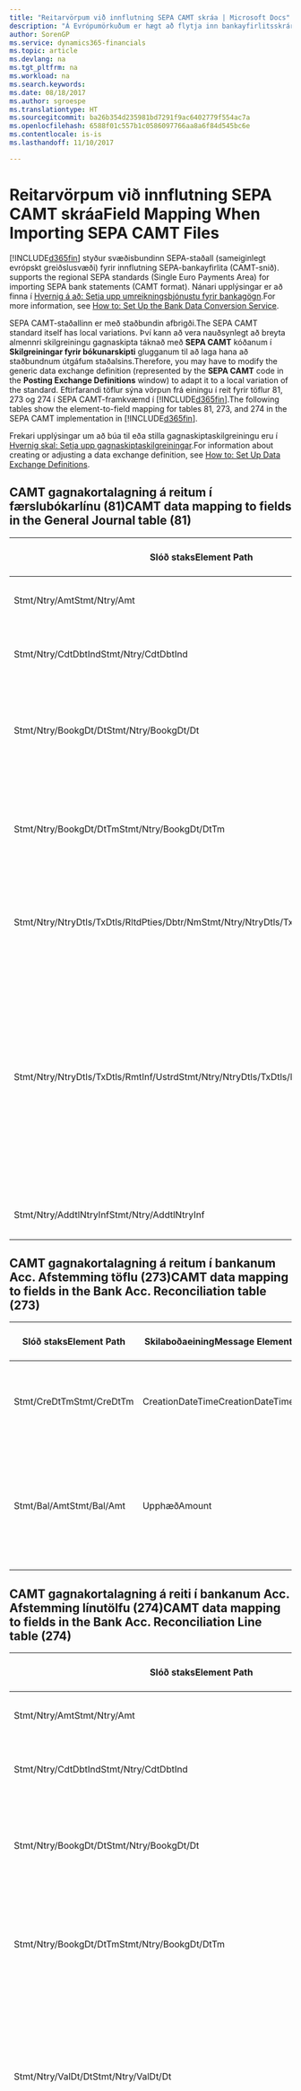 ```yaml
---
title: "Reitarvörpum við innflutning SEPA CAMT skráa | Microsoft Docs"
description: "Á Evrópumörkuðum er hægt að flytja inn bankayfirlitsskrár með svæðisbundnum SEPA stöðlum (sameiginlegt evrópskt greiðslusvæði)."
author: SorenGP
ms.service: dynamics365-financials
ms.topic: article
ms.devlang: na
ms.tgt_pltfrm: na
ms.workload: na
ms.search.keywords: 
ms.date: 08/18/2017
ms.author: sgroespe
ms.translationtype: HT
ms.sourcegitcommit: ba26b354d235981bd7291f9ac6402779f554ac7a
ms.openlocfilehash: 6588f01c557b1c0586097766aa8a6f84d545bc6e
ms.contentlocale: is-is
ms.lasthandoff: 11/10/2017

---
```

# <a name="field-mapping-when-importing-sepa-camt-files"></a><span data-ttu-id="a0e82-103">Reitarvörpum við innflutning SEPA CAMT skráa</span><span class="sxs-lookup"><span data-stu-id="a0e82-103">Field Mapping When Importing SEPA CAMT Files</span></span>
[!INCLUDE[d365fin](includes/d365fin_md.md)]<span data-ttu-id="a0e82-104"> styður svæðisbundinn SEPA-staðall (sameiginlegt evrópskt greiðslusvæði) fyrir innflutning SEPA-bankayfirlita (CAMT-snið).</span><span class="sxs-lookup"><span data-stu-id="a0e82-104"> supports the regional SEPA standards (Single Euro Payments Area) for importing SEPA bank statements (CAMT format).</span></span> <span data-ttu-id="a0e82-105">Nánari upplýsingar er að finna í [Hvernig á að: Setja upp umreikningsþjónustu fyrir bankagögn](bank-how-setup-bank-data-conversion-service.md).</span><span class="sxs-lookup"><span data-stu-id="a0e82-105">For more information, see [How to: Set Up the Bank Data Conversion Service](bank-how-setup-bank-data-conversion-service.md).</span></span>  

 <span data-ttu-id="a0e82-106">SEPA CAMT-staðallinn er með staðbundin afbrigði.</span><span class="sxs-lookup"><span data-stu-id="a0e82-106">The SEPA CAMT standard itself has local variations.</span></span> <span data-ttu-id="a0e82-107">Því kann að vera nauðsynlegt að breyta almennri skilgreiningu gagnaskipta táknað með **SEPA CAMT** kóðanum í **Skilgreiningar fyrir bókunarskipti** glugganum til að laga hana að staðbundnum útgáfum staðalsins.</span><span class="sxs-lookup"><span data-stu-id="a0e82-107">Therefore, you may have to modify the generic data exchange definition (represented by the **SEPA CAMT** code in the **Posting Exchange Definitions** window) to adapt it to a local variation of the standard.</span></span> <span data-ttu-id="a0e82-108">Eftirfarandi töflur sýna vörpun frá einingu í reit fyrir töflur 81, 273 og 274 í SEPA CAMT-framkvæmd í [!INCLUDE[d365fin](includes/d365fin_md.md)].</span><span class="sxs-lookup"><span data-stu-id="a0e82-108">The following tables show the element-to-field mapping for tables 81, 273, and 274 in the SEPA CAMT implementation in [!INCLUDE[d365fin](includes/d365fin_md.md)].</span></span>  

 <span data-ttu-id="a0e82-109">Frekari upplýsingar um að búa til eða stilla gagnaskiptaskilgreiningu eru í [Hvernig skal: Setja upp gagnaskiptaskilgreiningar](across-how-to-set-up-data-exchange-definitions.md).</span><span class="sxs-lookup"><span data-stu-id="a0e82-109">For information about creating or adjusting a data exchange definition, see [How to: Set Up Data Exchange Definitions](across-how-to-set-up-data-exchange-definitions.md).</span></span>  

## <a name="camt-data-mapping-to-fields-in-the-general-journal-table-81"></a><span data-ttu-id="a0e82-110">CAMT gagnakortalagning á reitum í færslubókarlínu (81)</span><span class="sxs-lookup"><span data-stu-id="a0e82-110">CAMT data mapping to fields in the General Journal table (81)</span></span>  

|<span data-ttu-id="a0e82-111">Slóð staks</span><span class="sxs-lookup"><span data-stu-id="a0e82-111">Element Path</span></span>|<span data-ttu-id="a0e82-112">Skilaboðaeining</span><span class="sxs-lookup"><span data-stu-id="a0e82-112">Message Element</span></span>|<span data-ttu-id="a0e82-113">Gagnagerð</span><span class="sxs-lookup"><span data-stu-id="a0e82-113">Data Type</span></span>|<span data-ttu-id="a0e82-114">Lýsing</span><span class="sxs-lookup"><span data-stu-id="a0e82-114">Description</span></span>|<span data-ttu-id="a0e82-115">Auðkenni neikvæðs formerkis</span><span class="sxs-lookup"><span data-stu-id="a0e82-115">Negative-Sign Identifier</span></span>|<span data-ttu-id="a0e82-116">Nr. reits</span><span class="sxs-lookup"><span data-stu-id="a0e82-116">Field No.</span></span>|<span data-ttu-id="a0e82-117">Heiti reits</span><span class="sxs-lookup"><span data-stu-id="a0e82-117">Field Name</span></span>|  
|------------------|---------------------|---------------|-----------------|-------------------------------|---------------|----------------|  
|<span data-ttu-id="a0e82-118">Stmt/Ntry/Amt</span><span class="sxs-lookup"><span data-stu-id="a0e82-118">Stmt/Ntry/Amt</span></span>|<span data-ttu-id="a0e82-119">Upphæð</span><span class="sxs-lookup"><span data-stu-id="a0e82-119">Amount</span></span>|<span data-ttu-id="a0e82-120">Tugakerfið</span><span class="sxs-lookup"><span data-stu-id="a0e82-120">Decimal</span></span>|<span data-ttu-id="a0e82-121">Peningaupphæð reiðufésfærslunnar.</span><span class="sxs-lookup"><span data-stu-id="a0e82-121">The amount of money in the cash entry</span></span>||<span data-ttu-id="a0e82-122">13</span><span class="sxs-lookup"><span data-stu-id="a0e82-122">13</span></span>|<span data-ttu-id="a0e82-123">Upphæð</span><span class="sxs-lookup"><span data-stu-id="a0e82-123">Amount</span></span>|  
|<span data-ttu-id="a0e82-124">Stmt/Ntry/CdtDbtInd</span><span class="sxs-lookup"><span data-stu-id="a0e82-124">Stmt/Ntry/CdtDbtInd</span></span>|<span data-ttu-id="a0e82-125">CreditDebitIndicator</span><span class="sxs-lookup"><span data-stu-id="a0e82-125">CreditDebitIndicator</span></span>|<span data-ttu-id="a0e82-126">Texti</span><span class="sxs-lookup"><span data-stu-id="a0e82-126">Text</span></span>|<span data-ttu-id="a0e82-127">Sýnir hvort færsla er kredit-eða debet færslu</span><span class="sxs-lookup"><span data-stu-id="a0e82-127">Indicates whether the entry is a credit or a debit entry</span></span>|<span data-ttu-id="a0e82-128">DBIT</span><span class="sxs-lookup"><span data-stu-id="a0e82-128">DBIT</span></span>|<span data-ttu-id="a0e82-129">13</span><span class="sxs-lookup"><span data-stu-id="a0e82-129">13</span></span>|<span data-ttu-id="a0e82-130">Upphæð</span><span class="sxs-lookup"><span data-stu-id="a0e82-130">Amount</span></span>|  
|<span data-ttu-id="a0e82-131">Stmt/Ntry/BookgDt/Dt</span><span class="sxs-lookup"><span data-stu-id="a0e82-131">Stmt/Ntry/BookgDt/Dt</span></span>|<span data-ttu-id="a0e82-132">Dagsetning</span><span class="sxs-lookup"><span data-stu-id="a0e82-132">Date</span></span>|<span data-ttu-id="a0e82-133">Dagsetning</span><span class="sxs-lookup"><span data-stu-id="a0e82-133">Date</span></span>|<span data-ttu-id="a0e82-134">Dagsetning þegar færsla er bókuð á reikning á bókum reikningsstofnunar</span><span class="sxs-lookup"><span data-stu-id="a0e82-134">The date when an entry is posted to an account on the account servicer's books</span></span>||<span data-ttu-id="a0e82-135">5</span><span class="sxs-lookup"><span data-stu-id="a0e82-135">5</span></span>|<span data-ttu-id="a0e82-136">Bókunardags.</span><span class="sxs-lookup"><span data-stu-id="a0e82-136">Posting Date</span></span>|  
|<span data-ttu-id="a0e82-137">Stmt/Ntry/BookgDt/DtTm</span><span class="sxs-lookup"><span data-stu-id="a0e82-137">Stmt/Ntry/BookgDt/DtTm</span></span>|<span data-ttu-id="a0e82-138">Dagsetning og tími</span><span class="sxs-lookup"><span data-stu-id="a0e82-138">DateTime</span></span>|<span data-ttu-id="a0e82-139">Dagsetning og tími</span><span class="sxs-lookup"><span data-stu-id="a0e82-139">DateTime</span></span>|<span data-ttu-id="a0e82-140">Dagsetning og tími þegar færsla er bókuð á reikning á bókum reikningsstofnunar</span><span class="sxs-lookup"><span data-stu-id="a0e82-140">The date and time when an entry is posted to an account on the account servicer's books</span></span>||<span data-ttu-id="a0e82-141">5</span><span class="sxs-lookup"><span data-stu-id="a0e82-141">5</span></span>|<span data-ttu-id="a0e82-142">Bókunardags.</span><span class="sxs-lookup"><span data-stu-id="a0e82-142">Posting Date</span></span>|  
|<span data-ttu-id="a0e82-143">Stmt/Ntry/NtryDtls/TxDtls/RltdPties/Dbtr/Nm</span><span class="sxs-lookup"><span data-stu-id="a0e82-143">Stmt/Ntry/NtryDtls/TxDtls/RltdPties/Dbtr/Nm</span></span>|<span data-ttu-id="a0e82-144">Heiti</span><span class="sxs-lookup"><span data-stu-id="a0e82-144">Name</span></span>|<span data-ttu-id="a0e82-145">Texti</span><span class="sxs-lookup"><span data-stu-id="a0e82-145">Text</span></span>|<span data-ttu-id="a0e82-146">Nafn aðilans sem skuldar lánveitanda (til þrautavara) tiltekna fjárhæð.</span><span class="sxs-lookup"><span data-stu-id="a0e82-146">The name of the party that owes an amount of money to the (ultimate) creditor</span></span>||<span data-ttu-id="a0e82-147">1221</span><span class="sxs-lookup"><span data-stu-id="a0e82-147">1221</span></span>|<span data-ttu-id="a0e82-148">Upplýsingar um greiðanda</span><span class="sxs-lookup"><span data-stu-id="a0e82-148">Payer Information</span></span>|  
|<span data-ttu-id="a0e82-149">Stmt/Ntry/NtryDtls/TxDtls/RmtInf/Ustrd</span><span class="sxs-lookup"><span data-stu-id="a0e82-149">Stmt/Ntry/NtryDtls/TxDtls/RmtInf/Ustrd</span></span>|<span data-ttu-id="a0e82-150">Óskipulagt</span><span class="sxs-lookup"><span data-stu-id="a0e82-150">Unstructured</span></span>|<span data-ttu-id="a0e82-151">Texti</span><span class="sxs-lookup"><span data-stu-id="a0e82-151">Text</span></span>|<span data-ttu-id="a0e82-152">Upplýsingarnar til að gera samsvörun / afstemmingu á færslu með þeim vörum sem greiðsla er ætlað að stemma af, svo sem viðskiptareikningar í reikningskröfukerfi í ómótaðan formi</span><span class="sxs-lookup"><span data-stu-id="a0e82-152">Information supplied to enable the matching/reconciliation of an entry with the items that the payment is intended to settle, such as commercial invoices in an accounts-receivable system, in an unstructured form</span></span>||<span data-ttu-id="a0e82-153">8</span><span class="sxs-lookup"><span data-stu-id="a0e82-153">8</span></span>|<span data-ttu-id="a0e82-154">Lýsing</span><span class="sxs-lookup"><span data-stu-id="a0e82-154">Description</span></span>|  
|<span data-ttu-id="a0e82-155">Stmt/Ntry/AddtlNtryInf</span><span class="sxs-lookup"><span data-stu-id="a0e82-155">Stmt/Ntry/AddtlNtryInf</span></span>|<span data-ttu-id="a0e82-156">AdditionalEntryInformation</span><span class="sxs-lookup"><span data-stu-id="a0e82-156">AdditionalEntryInformation</span></span>|<span data-ttu-id="a0e82-157">Texti</span><span class="sxs-lookup"><span data-stu-id="a0e82-157">Text</span></span>|<span data-ttu-id="a0e82-158">Viðbótarupplýsingar um færslu</span><span class="sxs-lookup"><span data-stu-id="a0e82-158">Additional information about the entry</span></span>||<span data-ttu-id="a0e82-159">1222</span><span class="sxs-lookup"><span data-stu-id="a0e82-159">1222</span></span>|<span data-ttu-id="a0e82-160">Færsluupplýsingar</span><span class="sxs-lookup"><span data-stu-id="a0e82-160">Transaction Information</span></span>|  

## <a name="camt-data-mapping-to-fields-in-the-bank-acc-reconciliation-table-273"></a><span data-ttu-id="a0e82-161">CAMT gagnakortalagning á reitum í bankanum Acc. Afstemming töflu (273)</span><span class="sxs-lookup"><span data-stu-id="a0e82-161">CAMT data mapping to fields in the Bank Acc. Reconciliation table (273)</span></span>  

|<span data-ttu-id="a0e82-162">Slóð staks</span><span class="sxs-lookup"><span data-stu-id="a0e82-162">Element Path</span></span>|<span data-ttu-id="a0e82-163">Skilaboðaeining</span><span class="sxs-lookup"><span data-stu-id="a0e82-163">Message Element</span></span>|<span data-ttu-id="a0e82-164">Gagnagerð</span><span class="sxs-lookup"><span data-stu-id="a0e82-164">Data Type</span></span>|<span data-ttu-id="a0e82-165">Lýsing</span><span class="sxs-lookup"><span data-stu-id="a0e82-165">Description</span></span>|<span data-ttu-id="a0e82-166">Auðkenni neikvæðs formerkis</span><span class="sxs-lookup"><span data-stu-id="a0e82-166">Negative-Sign Identifier</span></span>|<span data-ttu-id="a0e82-167">Nr. reits</span><span class="sxs-lookup"><span data-stu-id="a0e82-167">Field No.</span></span>|<span data-ttu-id="a0e82-168">Heiti reits</span><span class="sxs-lookup"><span data-stu-id="a0e82-168">Field Name</span></span>|  
|------------------|---------------------|---------------|-----------------|-------------------------------|---------------|----------------|  
|<span data-ttu-id="a0e82-169">Stmt/CreDtTm</span><span class="sxs-lookup"><span data-stu-id="a0e82-169">Stmt/CreDtTm</span></span>|<span data-ttu-id="a0e82-170">CreationDateTime</span><span class="sxs-lookup"><span data-stu-id="a0e82-170">CreationDateTime</span></span>|<span data-ttu-id="a0e82-171">Dagsetning</span><span class="sxs-lookup"><span data-stu-id="a0e82-171">Date</span></span>|<span data-ttu-id="a0e82-172">Dagsetning og tími þegar skilaboðin voru búin til</span><span class="sxs-lookup"><span data-stu-id="a0e82-172">The date and time when the message was created</span></span>||<span data-ttu-id="a0e82-173">3</span><span class="sxs-lookup"><span data-stu-id="a0e82-173">3</span></span>|<span data-ttu-id="a0e82-174">Dags. yfirlits</span><span class="sxs-lookup"><span data-stu-id="a0e82-174">Statement Date</span></span>|  
|<span data-ttu-id="a0e82-175">Stmt/Bal/Amt</span><span class="sxs-lookup"><span data-stu-id="a0e82-175">Stmt/Bal/Amt</span></span>|<span data-ttu-id="a0e82-176">Upphæð</span><span class="sxs-lookup"><span data-stu-id="a0e82-176">Amount</span></span>|<span data-ttu-id="a0e82-177">Tugakerfið</span><span class="sxs-lookup"><span data-stu-id="a0e82-177">Decimal</span></span>|<span data-ttu-id="a0e82-178">Upphæð sem skilar nettóupphæðum fyrir allar debet- og kreditfærslur.</span><span class="sxs-lookup"><span data-stu-id="a0e82-178">The amount resulting from the netted amounts for all debit and credit entries</span></span>||<span data-ttu-id="a0e82-179">4</span><span class="sxs-lookup"><span data-stu-id="a0e82-179">4</span></span>|<span data-ttu-id="a0e82-180">Lokastaða yfirlits</span><span class="sxs-lookup"><span data-stu-id="a0e82-180">Statement Ending Balance</span></span>|  

## <a name="camt-data-mapping-to-fields-in-the-bank-acc-reconciliation-line-table-274"></a><span data-ttu-id="a0e82-181">CAMT gagnakortalagning á reiti í bankanum Acc. Afstemming línutölfu (274)</span><span class="sxs-lookup"><span data-stu-id="a0e82-181">CAMT data mapping to fields in the Bank Acc. Reconciliation Line table (274)</span></span>  

|<span data-ttu-id="a0e82-182">Slóð staks</span><span class="sxs-lookup"><span data-stu-id="a0e82-182">Element Path</span></span>|<span data-ttu-id="a0e82-183">Skilaboðaeining</span><span class="sxs-lookup"><span data-stu-id="a0e82-183">Message Element</span></span>|<span data-ttu-id="a0e82-184">Gagnagerð</span><span class="sxs-lookup"><span data-stu-id="a0e82-184">Data Type</span></span>|<span data-ttu-id="a0e82-185">Lýsing</span><span class="sxs-lookup"><span data-stu-id="a0e82-185">Description</span></span>|<span data-ttu-id="a0e82-186">Auðkenni neikvæðs formerkis</span><span class="sxs-lookup"><span data-stu-id="a0e82-186">Negative-Sign Identifier</span></span>|<span data-ttu-id="a0e82-187">Nr. reits</span><span class="sxs-lookup"><span data-stu-id="a0e82-187">Field No.</span></span>|<span data-ttu-id="a0e82-188">Heiti reits</span><span class="sxs-lookup"><span data-stu-id="a0e82-188">Field Name</span></span>|  
|------------------|---------------------|---------------|-----------------|-------------------------------|---------------|----------------|  
|<span data-ttu-id="a0e82-189">Stmt/Ntry/Amt</span><span class="sxs-lookup"><span data-stu-id="a0e82-189">Stmt/Ntry/Amt</span></span>|<span data-ttu-id="a0e82-190">Upphæð</span><span class="sxs-lookup"><span data-stu-id="a0e82-190">Amount</span></span>|<span data-ttu-id="a0e82-191">Tugakerfið</span><span class="sxs-lookup"><span data-stu-id="a0e82-191">Decimal</span></span>|<span data-ttu-id="a0e82-192">Peningaupphæð reiðufésfærslunnar.</span><span class="sxs-lookup"><span data-stu-id="a0e82-192">The amount of money in the cash entry</span></span>||<span data-ttu-id="a0e82-193">7</span><span class="sxs-lookup"><span data-stu-id="a0e82-193">7</span></span>|<span data-ttu-id="a0e82-194">Upphæð yfirlits</span><span class="sxs-lookup"><span data-stu-id="a0e82-194">Statement Amount</span></span>|  
|<span data-ttu-id="a0e82-195">Stmt/Ntry/CdtDbtInd</span><span class="sxs-lookup"><span data-stu-id="a0e82-195">Stmt/Ntry/CdtDbtInd</span></span>|<span data-ttu-id="a0e82-196">CreditDebitIndicator</span><span class="sxs-lookup"><span data-stu-id="a0e82-196">CreditDebitIndicator</span></span>|<span data-ttu-id="a0e82-197">Texti</span><span class="sxs-lookup"><span data-stu-id="a0e82-197">Text</span></span>|<span data-ttu-id="a0e82-198">Sýnir hvort færsla er kredit-eða debet færslu</span><span class="sxs-lookup"><span data-stu-id="a0e82-198">Indicates whether the entry is a credit or a debit entry</span></span>|<span data-ttu-id="a0e82-199">DBIT</span><span class="sxs-lookup"><span data-stu-id="a0e82-199">DBIT</span></span>|<span data-ttu-id="a0e82-200">7</span><span class="sxs-lookup"><span data-stu-id="a0e82-200">7</span></span>|<span data-ttu-id="a0e82-201">Upphæð yfirlits</span><span class="sxs-lookup"><span data-stu-id="a0e82-201">Statement Amount</span></span>|  
|<span data-ttu-id="a0e82-202">Stmt/Ntry/BookgDt/Dt</span><span class="sxs-lookup"><span data-stu-id="a0e82-202">Stmt/Ntry/BookgDt/Dt</span></span>|<span data-ttu-id="a0e82-203">Dagsetning</span><span class="sxs-lookup"><span data-stu-id="a0e82-203">Date</span></span>|<span data-ttu-id="a0e82-204">Dagsetning</span><span class="sxs-lookup"><span data-stu-id="a0e82-204">Date</span></span>|<span data-ttu-id="a0e82-205">Dagsetning þegar færsla er bókuð á reikning á bókum reikningsstofnunar</span><span class="sxs-lookup"><span data-stu-id="a0e82-205">The date when an entry is posted to an account on the account servicer's books</span></span>||<span data-ttu-id="a0e82-206">5</span><span class="sxs-lookup"><span data-stu-id="a0e82-206">5</span></span>|<span data-ttu-id="a0e82-207">Dags. færslu</span><span class="sxs-lookup"><span data-stu-id="a0e82-207">Transaction Date</span></span>|  
|<span data-ttu-id="a0e82-208">Stmt/Ntry/BookgDt/DtTm</span><span class="sxs-lookup"><span data-stu-id="a0e82-208">Stmt/Ntry/BookgDt/DtTm</span></span>|<span data-ttu-id="a0e82-209">Dagsetning og tími</span><span class="sxs-lookup"><span data-stu-id="a0e82-209">DateTime</span></span>|<span data-ttu-id="a0e82-210">Dagsetning og tími</span><span class="sxs-lookup"><span data-stu-id="a0e82-210">DateTime</span></span>|<span data-ttu-id="a0e82-211">Dagsetning og tími þegar færsla er bókuð á reikning á bókum reikningsstofnunar</span><span class="sxs-lookup"><span data-stu-id="a0e82-211">The date and time when an entry is posted to an account on the account servicer's books</span></span>||<span data-ttu-id="a0e82-212">5</span><span class="sxs-lookup"><span data-stu-id="a0e82-212">5</span></span>|<span data-ttu-id="a0e82-213">Dags. færslu</span><span class="sxs-lookup"><span data-stu-id="a0e82-213">Transaction Date</span></span>|  
|<span data-ttu-id="a0e82-214">Stmt/Ntry/ValDt/Dt</span><span class="sxs-lookup"><span data-stu-id="a0e82-214">Stmt/Ntry/ValDt/Dt</span></span>|<span data-ttu-id="a0e82-215">Dagsetning</span><span class="sxs-lookup"><span data-stu-id="a0e82-215">Date</span></span>|<span data-ttu-id="a0e82-216">Dagsetning</span><span class="sxs-lookup"><span data-stu-id="a0e82-216">Date</span></span>|<span data-ttu-id="a0e82-217">Dagsetning þegar eignir verða í boði til reikningseiganda við kreditfærslu, eða hætta að vera til staðar til reikningseiganda við debetfærslu</span><span class="sxs-lookup"><span data-stu-id="a0e82-217">The date when assets become available to the account owner in case of a credit entry, or cease to be available to the account owner in case of a debit entry</span></span>||<span data-ttu-id="a0e82-218">12</span><span class="sxs-lookup"><span data-stu-id="a0e82-218">12</span></span>|<span data-ttu-id="a0e82-219">Gildisdagur</span><span class="sxs-lookup"><span data-stu-id="a0e82-219">Value Date</span></span>|  
|<span data-ttu-id="a0e82-220">Stmt/Ntry/ValDt/DtTm</span><span class="sxs-lookup"><span data-stu-id="a0e82-220">Stmt/Ntry/ValDt/DtTm</span></span>|<span data-ttu-id="a0e82-221">Dagsetning og tími</span><span class="sxs-lookup"><span data-stu-id="a0e82-221">DateTime</span></span>|<span data-ttu-id="a0e82-222">Dagsetning og tími</span><span class="sxs-lookup"><span data-stu-id="a0e82-222">DateTime</span></span>|<span data-ttu-id="a0e82-223">Dagsetning og tími þegar eignir verða í boði til reikningseiganda við kreditfærslu, eða hætta að vera til staðar til reikningseiganda við debetfærslu</span><span class="sxs-lookup"><span data-stu-id="a0e82-223">The date and time when assets become available to the account owner in case of a credit entry, or cease to be available to the account owner in case of a debit entry</span></span>||<span data-ttu-id="a0e82-224">12</span><span class="sxs-lookup"><span data-stu-id="a0e82-224">12</span></span>|<span data-ttu-id="a0e82-225">Gildisdagur</span><span class="sxs-lookup"><span data-stu-id="a0e82-225">Value Date</span></span>|  
|<span data-ttu-id="a0e82-226">Stmt/Ntry/NtryDtls/TxDtls/RltdPties/Dbtr/Nm</span><span class="sxs-lookup"><span data-stu-id="a0e82-226">Stmt/Ntry/NtryDtls/TxDtls/RltdPties/Dbtr/Nm</span></span>|<span data-ttu-id="a0e82-227">Heiti</span><span class="sxs-lookup"><span data-stu-id="a0e82-227">Name</span></span>|<span data-ttu-id="a0e82-228">Texti</span><span class="sxs-lookup"><span data-stu-id="a0e82-228">Text</span></span>|<span data-ttu-id="a0e82-229">Nafn aðilans sem skuldar lánveitanda (til þrautavara) tiltekna fjárhæð.</span><span class="sxs-lookup"><span data-stu-id="a0e82-229">The name of the party that owes an amount of money to the (ultimate) creditor</span></span>||<span data-ttu-id="a0e82-230">15</span><span class="sxs-lookup"><span data-stu-id="a0e82-230">15</span></span>|<span data-ttu-id="a0e82-231">Upplýsingar um greiðanda</span><span class="sxs-lookup"><span data-stu-id="a0e82-231">Payer Information</span></span>|  
|<span data-ttu-id="a0e82-232">Stmt/Ntry/NtryDtls/TxDtls/RmtInf/Ustrd</span><span class="sxs-lookup"><span data-stu-id="a0e82-232">Stmt/Ntry/NtryDtls/TxDtls/RmtInf/Ustrd</span></span>|<span data-ttu-id="a0e82-233">Óskipulagt</span><span class="sxs-lookup"><span data-stu-id="a0e82-233">Unstructured</span></span>|<span data-ttu-id="a0e82-234">Texti</span><span class="sxs-lookup"><span data-stu-id="a0e82-234">Text</span></span>|<span data-ttu-id="a0e82-235">Upplýsingarnar til að gera samsvörun / afstemmingu á færslu með þeim vörum sem greiðsla er ætlað að stemma af, svo sem viðskiptareikningar í reikningskröfukerfi í ómótaðan formi</span><span class="sxs-lookup"><span data-stu-id="a0e82-235">Information supplied to enable the matching/reconciliation of an entry with the items that the payment is intended to settle, such as commercial invoices in an accounts-receivable system, in an unstructured form</span></span>||<span data-ttu-id="a0e82-236">6</span><span class="sxs-lookup"><span data-stu-id="a0e82-236">6</span></span>|<span data-ttu-id="a0e82-237">Lýsing</span><span class="sxs-lookup"><span data-stu-id="a0e82-237">Description</span></span>|  
|<span data-ttu-id="a0e82-238">Stmt/Ntry/AddtlNtryInf</span><span class="sxs-lookup"><span data-stu-id="a0e82-238">Stmt/Ntry/AddtlNtryInf</span></span>|<span data-ttu-id="a0e82-239">AdditionalEntryInformation</span><span class="sxs-lookup"><span data-stu-id="a0e82-239">AdditionalEntryInformation</span></span>|<span data-ttu-id="a0e82-240">Texti</span><span class="sxs-lookup"><span data-stu-id="a0e82-240">Text</span></span>|<span data-ttu-id="a0e82-241">Viðbótarupplýsingar um færslu</span><span class="sxs-lookup"><span data-stu-id="a0e82-241">Additional information about the entry</span></span>||<span data-ttu-id="a0e82-242">16</span><span class="sxs-lookup"><span data-stu-id="a0e82-242">16</span></span>|<span data-ttu-id="a0e82-243">Færsluupplýsingar</span><span class="sxs-lookup"><span data-stu-id="a0e82-243">Transaction Information</span></span>|  

 <span data-ttu-id="a0e82-244">Stök í hnútnum **Færsla** sem eru flutt inn í [!INCLUDE[d365fin](includes/d365fin_md.md)] en ekki tengd við neina reiti eru vistuð í töflunni **Bókunarskipti Dálkur Skilgreining**.</span><span class="sxs-lookup"><span data-stu-id="a0e82-244">Elements in the **Ntry** node that are imported into [!INCLUDE[d365fin](includes/d365fin_md.md)] but not mapped to any fields are stored in the **Posting Exch. Column Def** table.</span></span> <span data-ttu-id="a0e82-245">Notendur geta skoðað þessar einingar frá **Greiðsluafstemmingarbók** **Greiðslujafnanir** og **Afstemming bankareiknings** gluggum með því að velja **Upplýsingar um bankayfirlitslínu** aðgerðina.</span><span class="sxs-lookup"><span data-stu-id="a0e82-245">Users can view these elements from the **Payment Reconciliation Journal**, **Payment Application**, and **Bank Acc. Reconciliation** windows by choosing the **Bank Statement Line Details** action.</span></span> <span data-ttu-id="a0e82-246">Frekari upplýsingar eru í [hvernig á að afstemma greiðslur með því að nota sjálfvirka jöfnun](receivables-how-reconcile-payments-auto-application.md)</span><span class="sxs-lookup"><span data-stu-id="a0e82-246">For more information, see [How to: Reconcile Payments Using Automatic Application](receivables-how-reconcile-payments-auto-application.md).</span></span>  
## <a name="see-also"></a><span data-ttu-id="a0e82-247">Sjá einnig</span><span class="sxs-lookup"><span data-stu-id="a0e82-247">See Also</span></span>  
[<span data-ttu-id="a0e82-248">Setja upp gagnaskipti</span><span class="sxs-lookup"><span data-stu-id="a0e82-248">Setting Up Data Exchange</span></span>](across-set-up-data-exchange.md)  
[<span data-ttu-id="a0e82-249">Rafræn gagnaskipti</span><span class="sxs-lookup"><span data-stu-id="a0e82-249">Exchanging Data Electronically</span></span>](across-data-exchange.md)  
<span data-ttu-id="a0e82-250">[Hvernig á að: Setja upp umreikningsþjónustu fyrir bankagögn](bank-how-setup-bank-data-conversion-service.md) </span><span class="sxs-lookup"><span data-stu-id="a0e82-250">[How to: Set Up the Bank Data Conversion Service](bank-how-setup-bank-data-conversion-service.md) </span></span>  
[<span data-ttu-id="a0e82-251">Hvernig á að. Nota XML-skema til að undirbúa skilgreiningar gagnaskipta</span><span class="sxs-lookup"><span data-stu-id="a0e82-251">How to: Use XML Schemas to Prepare Data Exchange Definitions</span></span>](across-how-to-use-xml-schemas-to-prepare-data-exchange-definitions.md)  
[<span data-ttu-id="a0e82-252">Hvernig á að afstemma greiðslur með sjálfvirkri jöfnun</span><span class="sxs-lookup"><span data-stu-id="a0e82-252">How to: Reconcile Payments Using Automatic Application</span></span>](receivables-how-reconcile-payments-auto-application.md)  

